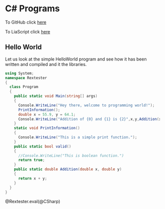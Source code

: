 <!--
author:   3M+L

email:    your@mail.org

version:  0.0.1

language: en

narrator: US English Male


translation: Português  translations/Portuguese.md

translation: Deutsch translations/German.md

import: https://raw.githubusercontent.com/liaTemplates/algebrite/master/README.md

import: https://raw.githubusercontent.com/liaTemplates/rextester/master/README.md
-->

# C# Programs

To GitHub click [here](https://github.com/mmachel/Basics/blob/master/Program.md)

To LiaScript click [here](https://liascript.io/course/?https://raw.githubusercontent.com/mmachel/GitHubTest/master/Program.md#1)

## Hello World

Let us look at the simple HelloWorld program and see how it has been written and compiled and it the libraries.

```csharp   HelloWorld.cs
using System;
namespace Rextester
{
  class Program
  {
    public static void Main(string[] args)
    {
      Console.WriteLine("Hey there, welcome to programming world!");
      PrintInformation();
      double x = 55.9, y = 64.1;
      Console.WriteLine("Addition of {0} and {1} is {2}",x,y,Addition(x,y));
    }
    static void PrintInformation()
    {
      Console.WriteLine("This is a simple print function.");
    }
    public static bool valid()
    {
      //Console.WriteLine("This is boolean function.")
      return true;
    }
    public static double Addition(double x, double y)
    {
      return x + y;
    }
  }
}

```
@Rextester.eval(@CSharp)
